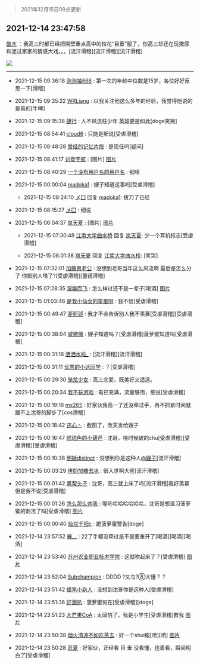 > 2021年12月15日09点更新
<link rel="stylesheet" href="https://cdn.jsdelivr.net/gh/taotie6/sampleJSON@main/css/photo_show.css">
<meta name="referrer" content="no-referrer" />


 ## 2021-12-14 23:47:58 

 [㪚木](https://www.coolapk.com/feed/32132755?shareKey=NzkxOTdlZWVjYmZlNjFiOGJmZjQ~) ：我高三时都已经把隔壁重点高中的校花“目垂”服了，你高三却还在玩撒尿和泥过家家的情感大戏。。。[流汗滑稽][流汗滑稽][流汗滑稽] 

<div class="album">
<img class="img-item" src="http://image.coolapk.com/feed/2019/0412/17/1081091_1555060673_5592@400x225.gif" />
</div>

 ------- 

- 2021-12-15 09:36:18 [泡泡袖666](uid=2844894) : 第一次的年龄中位数是15岁，各位好好反思一下[滑稽] 

- 2021-12-15 09:35:22 [WRLiang](uid=533595) : 以我关注他这么多年的经验，我觉得他说的是真的[牛啤] 

- 2021-12-15 09:15:38 [捷行](uid=1629443) : 人不风流枉少年   英雄更是如此[doge笑哭] 

- 2021-12-15 08:54:41 [cloud6](uid=852635) : 只能是细说[受虐滑稽] 

- 2021-12-15 08:48:28 [曾经的记忆片段](uid=2703645) : 是现任吗[疑问] 

- 2021-12-15 08:41:17 [刘登宇航](uid=571170) : [图片] [图片](http://image.coolapk.com/feed/2021/1215/08/571170_465cdeb5_8876_3161_154@300x300.jpeg)

- 2021-12-15 08:40:29 [一个没有用户名的用户名](uid=1314924) : 细嗦 

- 2021-12-15 00:00:04 [madoka1](uid=575649) : 嫂子知道这事吗[受虐滑稽] 

    - 2021-12-15 08:24:10 [乄囗](uid=759206) 回复 [madoka1](uid=575649): 拔刀了已经 

- 2021-12-15 08:15:27 [乄囗](uid=759206) : 细说 

- 2021-12-15 06:04:37 [岚天夏](uid=1974131) : [图片] [图片](http://image.coolapk.com/feed/2021/1215/06/1974131_024c1c2d_9476_1851_408@224x224.jpeg)

    - 2021-12-15 07:30:48 [江南大学曲水桥](uid=2825228) 回复 [岚天夏](uid=1974131): 少一个耳机标志[受虐滑稽] 

    - 2021-12-15 08:01:38 [岚天夏](uid=1974131) 回复 [江南大学曲水桥](uid=2825228): [笑哭] 

- 2021-12-15 07:32:01 [加藤惠老公](uid=1266680) : 没想到老哥当年这么风流啊
最后是怎么分了
你把别人甩了?[受虐滑稽][墨镜滑稽] 

- 2021-12-15 07:28:35 [涅槃而飞](uid=1128897) : 怎么样过还不是一辈子[喝酒] [图片](http://image.coolapk.com/feed/2021/1215/07/1128897_4ac0715b_4511_7894_410@365x367.jpeg)

- 2021-12-15 01:03:46 [是我小仙女的笨蛋呀](uid=524921) : 我不信[受虐滑稽] 

- 2021-12-15 00:49:47 [戼戼戼](uid=4044548) : 我才不会告诉别人我不羡慕[受虐滑稽][受虐滑稽] 

- 2021-12-15 00:38:04 [咸微微](uid=1248718) : 嫂子知道吗？[受虐滑稽]菠萝蜜知道吗[受虐滑稽] 

- 2021-12-15 00:31:16 [洒洒水啦_](uid=652939) : [流汗滑稽][流汗滑稽] 

- 2021-12-15 00:31:11 [优秀的小达同学](uid=3114536) : ？[受虐滑稽] 

- 2021-12-15 00:29:30 [骑龙少女](uid=2934362) : 高三恋爱，既美好又遥远。 

- 2021-12-15 00:20:34 [我不玩游戏](uid=3058829) : 电已充满，流量够用，细说[受虐滑稽] 

- 2021-12-15 00:19:16 [mx265](uid=1039105) : 好家伙我高一了还没牵过手，再不抓紧时间就跟不上沈哥的脚步了[cos滑稽] 

- 2021-12-15 00:18:42 [违心丶](uid=798400) : 截图了，改天发给嫂子 

- 2021-12-15 00:16:47 [琥珀色的小葫芦](uid=3670859) : 沈哥，啥时候破的chu[受虐滑稽][受虐滑稽][受虐滑稽] 

- 2021-12-15 00:10:38 [明晰distinct](uid=1960890) : 没想到你是这种人<a class="feed-link-uname" href="/u/嫂子">@嫂子</a>[流汗滑稽] 

- 2021-12-15 00:03:29 [烤奶加糖去冰](uid=739362) : 很入世啊大佬[流汗滑稽] 

- 2021-12-15 00:01:42 [黑帮头子](uid=2838832) : 沈哥，高三就上床了吗[流汗滑稽]我好羡慕但是我不说[受虐滑稽] 

- 2021-12-15 00:01:26 [怎么那么帅我](uid=1421130) : 喔吼哈哈哈哈哈哈，沈哥是想温习菠萝蜜的剥法了吗[受虐滑稽] [图片](http://image.coolapk.com/feed/2021/1215/00/1421130_eeb049e6_7685_5571_569@814x788.jpeg)

- 2021-12-15 00:00:40 [灿烂千阳c](uid=1577985) : 跪菠萝蜜警告[doge] 

- 2021-12-14 23:57:52 [霽__](uid=2393793) : 22了手都没牵过是不是要重开了[喝酒][喝酒][喝酒] 

- 2021-12-14 23:53:40 [苏州农业职业技术学院](uid=1522466) : 这就吹起来了？[受虐滑稽] [图片](http://image.coolapk.com/feed/2019/0412/17/1081091_1555060673_5592@400x225.gif)

- 2021-12-14 23:52:04 [Subchampion](uid=3761144) : DDDD
?又鸟?⑧大懂？？ 

- 2021-12-14 23:51:42 [蜡笔小新人](uid=4236945) : 没想到沈哥你是这种人[受虐滑稽] 

- 2021-12-14 23:51:36 [好滴叭](uid=5526219) : 菠萝蜜何在[受虐滑稽][doge] 

- 2021-12-14 23:51:23 [大芒果CoA](uid=9758291) : 太阔怕了，我是小学生[受虐滑稽]教我 [图片](http://image.coolapk.com/feed/2021/1214/23/9758291_37b1a9be_7082_0352_940@720x826.jpeg)

- 2021-12-14 23:50:38 [烟火清凉不如吃茶去](uid=4279524) : 好一个shui服[喷][喷] [图片](http://image.coolapk.com/feed/2021/1214/23/4279524_22376fd1_7036_4284_441@356x200.gif)

- 2021-12-14 23:50:28 [忍夏](uid=1630007) : 好家伙，正经看 目 垂 没看懂，连着看，瞬间明白了[受虐滑稽] 


